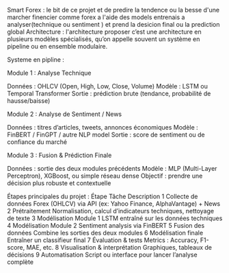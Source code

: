 Smart Forex : le bit de ce projet et de predire la tendence ou la besse d'une marcher finencier comme forex a l'aide des models entrenais a analyser(technique ou sentiment ) et prend la desicion final ou la prediction global 
Architecture : l'architecture proposer c’est une architecture en plusieurs modèles spécialisés, qu’on appelle souvent un système en pipeline ou en ensemble modulaire. 

Systeme en pipline :

Module 1 : Analyse Technique

Données : OHLCV (Open, High, Low, Close, Volume)
Modèle : LSTM ou Temporal Transformer
Sortie : prédiction brute (tendance, probabilité de hausse/baisse)

Module 2 : Analyse de Sentiment / News

Données : titres d’articles, tweets, annonces économiques
Modèle : FinBERT / FinGPT / autre NLP model
Sortie : score de sentiment ou de confiance du marché

Module 3 : Fusion & Prédiction Finale

Données : sortie des deux modules précédents
Modèle : MLP (Multi-Layer Perceptron), XGBoost, ou simple réseau dense
Objectif : prendre une décision plus robuste et contextuelle




Étapes principales du projet :
Étape	    Tâche	                     Description
1	Collecte de données		Forex (OHLCV) via API (ex: Yahoo Finance, AlphaVantage) + News
2	Prétraitement	        	Normalisation, calcul d’indicateurs techniques, nettoyage de texte
3	Modélisation Module 1		LSTM entraîné sur les données techniques
4	Modélisation Module 2		Sentiment analysis via FinBERT
5	Fusion des données		Combine les sorties des deux modules
6	Modélisation finale	        Entraîner un classifieur final
7	Évaluation & tests	        Metrics : Accuracy, F1-score, MAE, etc.
8	Visualisation & interprétation	Graphiques, tableaux de décisions
9	Automatisation			Script ou interface pour lancer l’analyse complète
